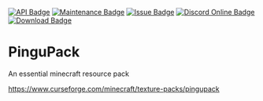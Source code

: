 [![API Badge](https://img.shields.io/badge/MC%20version-20w13b-blue?style=flat-square)]()
[![Maintenance Badge](https://img.shields.io/maintenance/yes/2020?style=flat-square)]()
[![Issue Badge](https://img.shields.io/github/issues/Fridtjof-DE/PinguPack?style=flat-square)](https://github.com/Fridtjof-DE/PinguPack/issues)
[![Discord Online Badge](https://img.shields.io/discord/961799414647750717?style=flat-square)](https://discord.gg/fT6VJurHCT)
[![Download Badge](https://img.shields.io/badge/dynamic/json?color=blue&label=downloads&query=%24.downloads.total&url=https%3A%2F%2Fapi.cfwidget.com%2F372848&style=flat-square)](https://www.curseforge.com/minecraft/texture-packs/pingupack/files)
# PinguPack
An essential minecraft resource pack

https://www.curseforge.com/minecraft/texture-packs/pingupack
